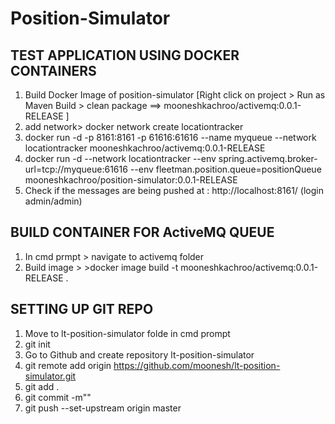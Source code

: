 # Position-Simulator

## TEST APPLICATION USING DOCKER CONTAINERS  

1. Build Docker Image of position-simulator  [Right click on project > Run as Maven Build > clean package ==> mooneshkachroo/activemq:0.0.1-RELEASE ]  
2. add network> docker network create locationtracker
3. docker run -d -p 8161:8161 -p 61616:61616 --name myqueue --network locationtracker mooneshkachroo/activemq:0.0.1-RELEASE
4. docker run -d --network locationtracker --env spring.activemq.broker-url=tcp://myqueue:61616 --env fleetman.position.queue=positionQueue mooneshkachroo/position-simulator:0.0.1-RELEASE
5. Check if the messages are being pushed at : http://localhost:8161/ (login admin/admin)
 

## BUILD CONTAINER FOR ActiveMQ QUEUE
1. In cmd prmpt > navigate to activemq folder 
2. Build image > >docker image build -t mooneshkachroo/activemq:0.0.1-RELEASE .


## SETTING UP GIT REPO
1. Move to lt-position-simulator folde in cmd prompt
2. git init
3. Go to Github and create repository lt-position-simulator
4. git remote add origin https://github.com/moonesh/lt-position-simulator.git
5. git add .
6. git commit -m""
7. git push --set-upstream origin master  


